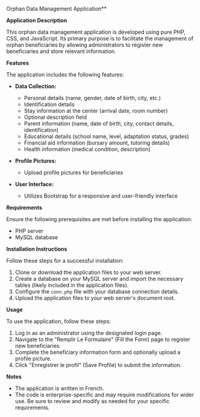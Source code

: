 Orphan Data Management Application**

**Application Description**

This orphan data management application is developed using pure PHP, CSS, and JavaScript. Its primary purpose is to facilitate the management of orphan beneficiaries by allowing administrators to register new beneficiaries and store relevant information.

**Features**

The application includes the following features:

* **Data Collection:** 
  - Personal details (name, gender, date of birth, city, etc.)
  - Identification details
  - Stay information at the center (arrival date, room number)
  - Optional description field
  - Parent information (name, date of birth, city, contact details, identification)
  - Educational details (school name, level, adaptation status, grades)
  - Financial aid information (bursary amount, tutoring details)
  - Health information (medical condition, description)

* **Profile Pictures:**
  - Upload profile pictures for beneficiaries

* **User Interface:**
  - Utilizes Bootstrap for a responsive and user-friendly interface

**Requirements**

Ensure the following prerequisites are met before installing the application:

* PHP server
* MySQL database

**Installation Instructions**

Follow these steps for a successful installation:

1. Clone or download the application files to your web server.
2. Create a database on your MySQL server and import the necessary tables (likely included in the application files).
3. Configure the `conn.php` file with your database connection details.
4. Upload the application files to your web server's document root.

**Usage**

To use the application, follow these steps:

1. Log in as an administrator using the designated login page.
2. Navigate to the "Remplir Le Formulaire" (Fill the Form) page to register new beneficiaries.
3. Complete the beneficiary information form and optionally upload a profile picture.
4. Click "Enregistrer le profil" (Save Profile) to submit the information.

**Notes**

* The application is written in French.
* The code is enterprise-specific and may require modifications for wider use. Be sure to review and modify as needed for your specific requirements.
